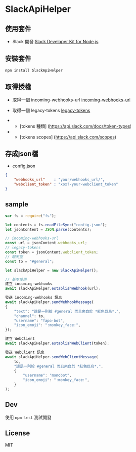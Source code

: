 # SlackApiHelper

## 使用套件
- Slack 開發 [Slack Developer Kit for Node.js](http://slackapi.github.io/node-slack-sdk/)

## 安裝套件

```
npm install SlackApiHelper
```

## 取得授權
- 取得一個 incoming-webhooks-url [incoming-webhooks-url](https://slack.com/apps/A0F7XDUAZ-incoming-webhooks)
- 取得一個 legacy-tokens [legacy-tokens](https://api.slack.com/custom-integrations/legacy-tokens)

- - [tokens 種類] (https://api.slack.com/docs/token-types)
- - [tokens scopes] (https://api.slack.com/scopes)

## 存成json檔
- config.json

```json
{
    "webhooks_url"    : "your/webhooks_url/",
    "webclient_token" : "xox?-your-webclient_token"
}
```

## sample

```javascript
var fs = require("fs");

let contents = fs.readFileSync("config.json");
let jsonContent = JSON.parse(contents);

// incoming-webhooks-url
const url = jsonContent.webhooks_url;
// legacy-tokens
const token = jsonContent.webclient_token;
// 聊天室
const to = "#general";

let slackApiHelper = new SlackApiHelper();

// 基本使用
建立 incoming-webhooks
await slackApiHelper.establishWebhook(url);

發送 incoming-webhooks 訊息
await slackApiHelper.sendWebhookMessage(
{ 
    "text": "這是一則給 #general 而且來自於 *紅色巨鳥*.", 
    "channel": to,
    "username": "fapo-bot", 
    "icon_emoji": ":monkey_face:",
});

建立 WebClient
await slackApiHelper.establishWebClient(token);

發送 WebClient 訊息
await slackApiHelper.sendWebClientMessage(
    to,
    "這是一則給 #general 而且來自於 *紅色巨鳥*.",
    { 
        "username": "monobot", 
        "icon_emoji": ":monkey_face:",
    }
);
```

## Dev

使用 `npm test` 測試開發

## License

MIT
